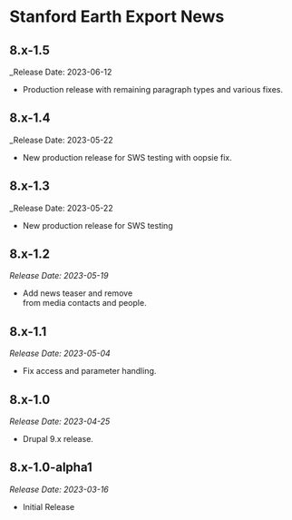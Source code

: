 # Stanford Earth Export News

8.x-1.5
-------------------------------------------------------------------------
_Release Date: 2023-06-12

- Production release with remaining paragraph types and various fixes.

8.x-1.4
-------------------------------------------------------------------------
_Release Date: 2023-05-22

- New production release for SWS testing with oopsie fix.

8.x-1.3
-------------------------------------------------------------------------
_Release Date: 2023-05-22

- New production release for SWS testing

8.x-1.2
-------------------------------------------------------------------------
_Release Date: 2023-05-19_

- Add news teaser and remove <br /> from media contacts and people.

8.x-1.1
-------------------------------------------------------------------------
_Release Date: 2023-05-04_

- Fix access and parameter handling.

8.x-1.0
-------------------------------------------------------------------------
_Release Date: 2023-04-25_

- Drupal 9.x release.
  
8.x-1.0-alpha1
--------------------------------------------------------------------------------  
_Release Date: 2023-03-16_

- Initial Release
